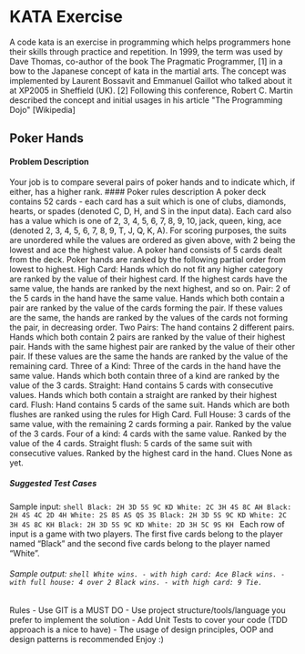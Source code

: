 # KATA Exercise 
A code kata is an exercise in programming which helps programmers hone their skills through practice and repetition. In 1999, the term was used by Dave Thomas, co-author of the book The Pragmatic Programmer,
[1] 
in a bow to the Japanese concept of kata in the martial arts. The concept was implemented by Laurent Bossavit and Emmanuel Gaillot who talked about it at XP2005 in Sheffield (UK).
[2] 
Following this conference, Robert C. Martin described the concept and initial usages in his article "The Programming Dojo" 
[Wikipedia] 
## Poker Hands 
#### Problem Description 
Your job is to compare several pairs of poker hands and to indicate which, if either, has a higher rank. #### Poker rules description A poker deck contains 52 cards - each card has a suit which is one of clubs, diamonds, hearts, or spades (denoted C, D, H, and S in the input data). Each card also has a value which is one of 2, 3, 4, 5, 6, 7, 8, 9, 10, jack, queen, king, ace (denoted 2, 3, 4, 5, 6, 7, 8, 9, T, J, Q, K, A). For scoring purposes, the suits are unordered while the values are ordered as given above, with 2 being the lowest and ace the highest value. A poker hand consists of 5 cards dealt from the deck. Poker hands are ranked by the following partial order from lowest to highest. High Card: Hands which do not fit any higher category are ranked by the value of their highest card. If the highest cards have the same value, the hands are ranked by the next highest, and so on. Pair: 2 of the 5 cards in the hand have the same value. Hands which both contain a pair are ranked by the value of the cards forming the pair. If these values are the same, the hands are ranked by the values of the cards not forming the pair, in decreasing order. Two Pairs: The hand contains 2 different pairs. Hands which both contain 2 pairs are ranked by the value of their highest pair. Hands with the same highest pair are ranked by the value of their other pair. If these values are the same the hands are ranked by the value of the remaining card. Three of a Kind: Three of the cards in the hand have the same value. Hands which both contain three of a kind are ranked by the value of the 3 cards. Straight: Hand contains 5 cards with consecutive values. Hands which both contain a straight are ranked by their highest card. Flush: Hand contains 5 cards of the same suit. Hands which are both flushes are ranked using the rules for High Card. Full House: 3 cards of the same value, with the remaining 2 cards forming a pair. Ranked by the value of the 3 cards. Four of a kind: 4 cards with the same value. Ranked by the value of the 4 cards. Straight flush: 5 cards of the same suit with consecutive values. Ranked by the highest card in the hand. Clues None as yet. 
##### Suggested Test Cases ###### 
Sample input: ```shell Black: 2H 3D 5S 9C KD White: 2C 3H 4S 8C AH Black: 2H 4S 4C 2D 4H White: 2S 8S AS QS 3S Black: 2H 3D 5S 9C KD White: 2C 3H 4S 8C KH Black: 2H 3D 5S 9C KD White: 2D 3H 5C 9S KH ``` 
Each row of input is a game with two players. The first five cards belong to the player named “Black” and the second five cards belong to the player named “White”. 
###### Sample output: ```shell White wins. - with high card: Ace Black wins. - with full house: 4 over 2 Black wins. - with high card: 9 Tie. ``` ##### 
Rules - Use GIT is a MUST DO - Use project structure/tools/language you prefer to implement the solution - Add Unit Tests to cover your code (TDD approach is a nice to have) - The usage of design principles, OOP and design patterns is recommended Enjoy :)